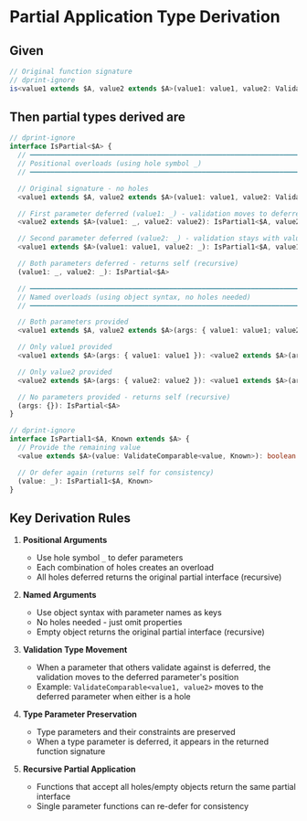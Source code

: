 # Partial Application Type Derivation

## Given

```typescript
// Original function signature
// dprint-ignore
is<value1 extends $A, value2 extends $A>(value1: value1, value2: ValidateComparable<value1, value2>): boolean
```

## Then partial types derived are

```typescript
// dprint-ignore
interface IsPartial<$A> {
  // ━━━━━━━━━━━━━━━━━━━━━━━━━━━━━━━━━━━━━━━━━━━━━━━━━━━━━━━━━━━━━━━━━━━━━━━━━━
  // Positional overloads (using hole symbol _)
  // ━━━━━━━━━━━━━━━━━━━━━━━━━━━━━━━━━━━━━━━━━━━━━━━━━━━━━━━━━━━━━━━━━━━━━━━━━━

  // Original signature - no holes
  <value1 extends $A, value2 extends $A>(value1: value1, value2: ValidateComparable<value1, value2>): boolean

  // First parameter deferred (value1: _) - validation moves to deferred parameter
  <value2 extends $A>(value1: _, value2: value2): IsPartial1<$A, value2>

  // Second parameter deferred (value2: _) - validation stays with value2
  <value1 extends $A>(value1: value1, value2: _): IsPartial1<$A, value1>

  // Both parameters deferred - returns self (recursive)
  (value1: _, value2: _): IsPartial<$A>

  // ━━━━━━━━━━━━━━━━━━━━━━━━━━━━━━━━━━━━━━━━━━━━━━━━━━━━━━━━━━━━━━━━━━━━━━━━━━
  // Named overloads (using object syntax, no holes needed)
  // ━━━━━━━━━━━━━━━━━━━━━━━━━━━━━━━━━━━━━━━━━━━━━━━━━━━━━━━━━━━━━━━━━━━━━━━━━━

  // Both parameters provided
  <value1 extends $A, value2 extends $A>(args: { value1: value1; value2: ValidateComparable<value1, value2> }): boolean

  // Only value1 provided
  <value1 extends $A>(args: { value1: value1 }): <value2 extends $A>(args: { value2: ValidateComparable<value1, value2> }) => boolean

  // Only value2 provided
  <value2 extends $A>(args: { value2: value2 }): <value1 extends $A>(args: { value1: ValidateComparable<value1, value2> }) => boolean

  // No parameters provided - returns self (recursive)
  (args: {}): IsPartial<$A>
}

// dprint-ignore
interface IsPartial1<$A, Known extends $A> {
  // Provide the remaining value
  <value extends $A>(value: ValidateComparable<value, Known>): boolean

  // Or defer again (returns self for consistency)
  (value: _): IsPartial1<$A, Known>
}
```

## Key Derivation Rules

1. **Positional Arguments**
   - Use hole symbol `_` to defer parameters
   - Each combination of holes creates an overload
   - All holes deferred returns the original partial interface (recursive)

2. **Named Arguments**
   - Use object syntax with parameter names as keys
   - No holes needed - just omit properties
   - Empty object returns the original partial interface (recursive)

3. **Validation Type Movement**
   - When a parameter that others validate against is deferred, the validation moves to the deferred parameter's position
   - Example: `ValidateComparable<value1, value2>` moves to the deferred parameter when either is a hole

4. **Type Parameter Preservation**
   - Type parameters and their constraints are preserved
   - When a type parameter is deferred, it appears in the returned function signature

5. **Recursive Partial Application**
   - Functions that accept all holes/empty objects return the same partial interface
   - Single parameter functions can re-defer for consistency

